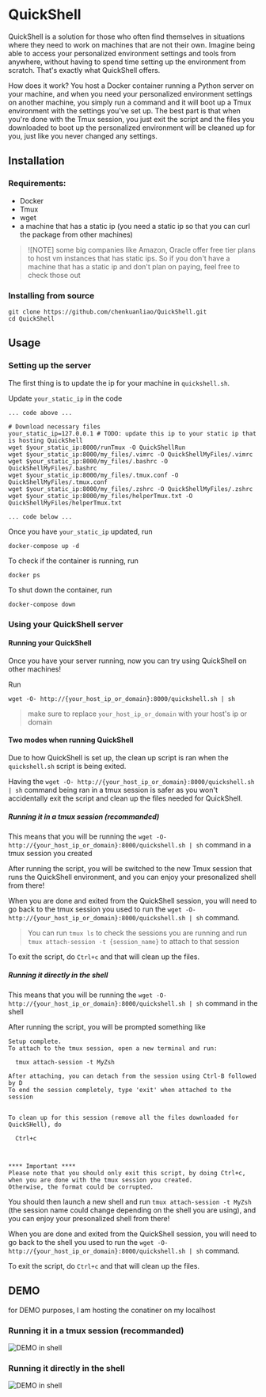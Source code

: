 # QuickShell
QuickShell is a solution for those who often find themselves in situations where they need to work on machines that are not their own. Imagine being able to access your personalized environment settings and tools from anywhere, without having to spend time setting up the environment from scratch. That's exactly what QuickShell offers.

How does it work? You host a Docker container running a Python server on your machine, and when you need your personalized environment settings on another machine, you simply run a command and it will boot up a Tmux environment with the settings you've set up. The best part is that when you're done with the Tmux session, you just exit the script and the files you downloaded to boot up the personalized environment will be cleaned up for you, just like you never changed any settings.

## Installation
### Requirements:
- Docker
- Tmux
- wget
- a machine that has a static ip (you need a static ip so that you can curl the package from other machines)

> ![NOTE]
> some big companies like Amazon, Oracle offer free tier plans to host vm instances that has static ips. So if you don't have a machine that has a static ip and don't plan on paying, feel free to check those out

### Installing from source
```
git clone https://github.com/chenkuanliao/QuickShell.git
cd QuickShell
```

## Usage
### Setting up the server
The first thing is to update the ip for your machine in `quickshell.sh`.

Update `your_static_ip` in the code
```
... code above ...

# Download necessary files
your_static_ip=127.0.0.1 # TODO: update this ip to your static ip that is hosting QuickShell
wget $your_static_ip:8000/runTmux -O QuickShellRun
wget $your_static_ip:8000/my_files/.vimrc -O QuickShellMyFiles/.vimrc
wget $your_static_ip:8000/my_files/.bashrc -O QuickShellMyFiles/.bashrc
wget $your_static_ip:8000/my_files/.tmux.conf -O QuickShellMyFiles/.tmux.conf
wget $your_static_ip:8000/my_files/.zshrc -O QuickShellMyFiles/.zshrc
wget $your_static_ip:8000/my_files/helperTmux.txt -O QuickShellMyFiles/helperTmux.txt

... code below ...
```

Once you have `your_static_ip` updated, run
```
docker-compose up -d
```

To check if the container is running, run
```
docker ps
```

To shut down the container, run
```
docker-compose down
```

### Using your QuickShell server
#### Running your QuickShell
Once you have your server running, now you can try using QuickShell on other machines!

Run
```
wget -O- http://{your_host_ip_or_domain}:8000/quickshell.sh | sh
```

> make sure to replace `your_host_ip_or_domain` with your host's ip or domain

#### Two modes when running QuickShell
Due to how QuickShell is set up, the clean up script is ran when the `quickshell.sh` script is being exited.

Having the `wget -O- http://{your_host_ip_or_domain}:8000/quickshell.sh | sh` command being ran in a tmux session is safer as you won't accidentally exit the script and clean up the files needed for QuickShell.


##### Running it in a tmux session (recommanded)
This means that you will be running the `wget -O- http://{your_host_ip_or_domain}:8000/quickshell.sh | sh` command in a tmux session you created

After running the script, you will be switched to the new Tmux session that runs the QuickShell environment, and you can enjoy your presonalized shell from there!

When you are done and exited from the QuickShell session, you will need to go back to the tmux session you used to run the `wget -O- http://{your_host_ip_or_domain}:8000/quickshell.sh | sh` command. 

> You can run `tmux ls` to check the sessions you are running and run `tmux attach-session -t {session_name}` to attach to that session

To exit the script, do `Ctrl+c` and that will clean up the files.

##### Running it directly in the shell
This means that you will be running the `wget -O- http://{your_host_ip_or_domain}:8000/quickshell.sh | sh` command in the shell 

After running the script, you will be prompted something like
```
Setup complete.
To attach to the tmux session, open a new terminal and run:

  tmux attach-session -t MyZsh

After attaching, you can detach from the session using Ctrl-B followed by D
To end the session completely, type 'exit' when attached to the session


To clean up for this session (remove all the files downloaded for QuickSHell), do

  Ctrl+c



**** Important ****
Please note that you should only exit this script, by doing Ctrl+c, when you are done with the tmux session you created.
Otherwise, the format could be corrupted.
```

You should then launch a new shell and run `tmux attach-session -t MyZsh` (the session name could change depending on the shell you are using), and you can enjoy your presonalized shell from there!

When you are done and exited from the QuickShell session, you will need to go back to the shell you used to run the `wget -O- http://{your_host_ip_or_domain}:8000/quickshell.sh | sh` command. 

To exit the script, do `Ctrl+c` and that will clean up the files.

## DEMO
for DEMO purposes, I am hosting the conatiner on my localhost
### Running it in a tmux session (recommanded)
![DEMO in shell](/others/QuickShell%20Demo%20with%20Tmux.gif.gif)
### Running it directly in the shell
![DEMO in shell](/others/QuickShell%20Demo%20without%20Tmux.gif)